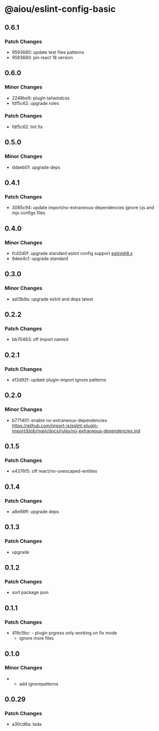 # @aiou/eslint-config-basic

## 0.6.1

### Patch Changes

- 9593680: update test files patterns
- 9593680: pin react 18 version

## 0.6.0

### Minor Changes

- 2248be9: plugin tailwindcss
- fdf5c62: upgrade rules

### Patch Changes

- fdf5c62: lint fix

## 0.5.0

### Minor Changes

- ddaeb01: upgrade deps

## 0.4.1

### Patch Changes

- 3085c94: update import/no-extraneous-dependencies ignore cjs and mjs configs files

## 0.4.0

### Minor Changes

- fcd2d0f: upgrade standard eslint config support eslint@8.x
- 9dee4cf: upgrade standard

## 0.3.0

### Minor Changes

- aa13b9a: upgrade eslint and deps latest

## 0.2.2

### Patch Changes

- bb70483: off import named

## 0.2.1

### Patch Changes

- ef2d92f: update plugin-import ignore patterns

## 0.2.0

### Minor Changes

- b771401: enable no-extraneous-dependencies https://github.com/import-js/eslint-plugin-import/blob/main/docs/rules/no-extraneous-dependencies.md

## 0.1.5

### Patch Changes

- e4376f5: off react/no-unescaped-entities

## 0.1.4

### Patch Changes

- a8e98ff: upgrade deps

## 0.1.3

### Patch Changes

- upgrade

## 0.1.2

### Patch Changes

- sort package json

## 0.1.1

### Patch Changes

- 419c5bc: - plugin prgress only working on fix mode
  - ignore more files

## 0.1.0

### Minor Changes

- - add ignorepatterns

## 0.0.29

### Patch Changes

- a30cd6a: tada
